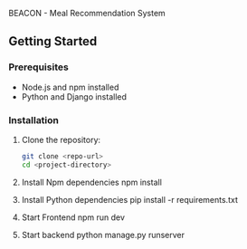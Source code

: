 BEACON - Meal Recommendation System



## Getting Started

### Prerequisites
- Node.js and npm installed
- Python and Django installed

### Installation

1. Clone the repository:
   ```bash
   git clone <repo-url>
   cd <project-directory>

2. Install Npm dependencies
   npm install

3. Install Python dependencies
   pip install -r requirements.txt

4. Start Frontend
npm run dev

5. Start backend
python manage.py runserver

